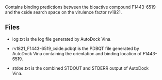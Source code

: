 Contains binding predictions between the bioactive compound F1443-6519 and the cside search space on the virulence factor rv1821.

## Files

- log.txt is the log file generated by AutoDock Vina.

- rv1821_F1443-6519_cside.pdbqt is the PDBQT file generated by AutoDock Vina containing the orientation and binding location of F1443-6519.

- stdoe.txt is the combined STDOUT and STDERR output of AutoDock Vina.

